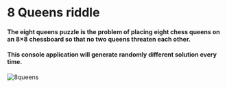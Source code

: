 # 8 Queens riddle

#### The eight queens puzzle is the problem of placing eight chess queens on an 8×8 chessboard so that no two queens threaten each other. ####
#### This console application will generate randomly different solution every time. ####

![8queens](https://user-images.githubusercontent.com/87533517/168319923-50e877fa-9902-43ed-9250-5c2491cf6804.png)
